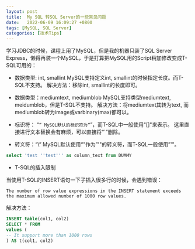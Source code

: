 ```yaml
---
layout: post
title:  My SQL 转SQL Server的一些常见问题
date:   2022-06-09 16:09:27 +0800
tags: [MySQL, SQL Server]
categories: [技术Tips]
---
```


学习JDBC的时候，课程上用了MySQL，但是我的机器只装了SQL Server Express，懒得再装一个MySQL，于是打算把MySQL用的Script稍加修改变成T-SQL可用的：

- 数据类型: int, smallint
MySQL支持定义int, smallint的时候指定长度。而T-SQL不支持。
解决方法：移除int, smallint的长度即可。


- 数据类型：mediumtext, mediumblob
MySQL支持类型mediumtext, meidumblob，但是T-SQL不支持。
解决方法：将mediumtext其转为text, 而mediumblob转为image或varbinary(max)都可以。

- 标识符： “`”
MySQL默认的标识符为“`”，而T-SQL中一般使用"[]"来表示。
这里直接进行文本替换会有麻烦，可以直接将“`”删除。

- 转义符：“\”
MySQL默认使用“\"作为”'"的转义符，而T-SQL一般使用”'"。

```sql
select 'test ''test''' as column_text from DUMMY
```

- T-SQL的插入限制

当使用T-SQL的INSERT语句一下子插入很多行的时候，会遇到错误：

```log
The number of row value expressions in the INSERT statement exceeds the maximum allowed number of 1000 row values.
```

解决方法：
```sql
INSERT table(col1, col2) 
SELECT * FROM 
values (
-- It support more than 1000 rows    
) AS t(col1, col2)
```

